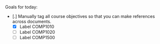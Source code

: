 Goals for today:

* [.] Manually tag all course objectives so that you can make references across
      documents.
    * [X] Label COMP1010
    * [ ] Label COMP1020
    * [ ] Label COMP1500
